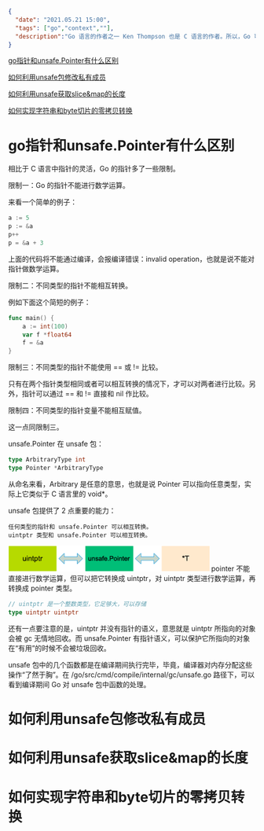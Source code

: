 ```json
{
  "date": "2021.05.21 15:00",
  "tags": ["go","context",""],
  "description":"Go 语言的作者之一 Ken Thompson 也是 C 语言的作者。所以，Go 可以看作 C 系语言，它的很多特性都和 C 类似，指针就是其中之一。然而，Go 语言的指针相比 C 的指针有很多限制。这当然是为了安全考虑，要知道像 Java/Python 这些现代语言，生怕程序员出错，哪有什么指针（这里指的是显式的指针）？更别说像 C/C++ 还需要程序员自己清理“垃圾”。所以对于 Go 来说，有指针已经很不错了，仅管它有很多限制。"
}
```

[go指针和unsafe.Pointer有什么区别](#jump1)

[如何利用unsafe包修改私有成员](#jump2)

[如何利用unsafe获取slice&map的长度](#jump3)

[如何实现字符串和byte切片的零拷贝转换](#jump4)

# <span id="jump1">go指针和unsafe.Pointer有什么区别</span>

相比于 C 语言中指针的灵活，Go 的指针多了一些限制。

限制一：Go 的指针不能进行数学运算。

来看一个简单的例子：
```go
a := 5
p := &a
p++
p = &a + 3
```
上面的代码将不能通过编译，会报编译错误：invalid operation，也就是说不能对指针做数学运算。

限制二：不同类型的指针不能相互转换。

例如下面这个简短的例子：
```go
func main() {
    a := int(100)
    var f *float64
    f = &a
}
```
限制三：不同类型的指针不能使用 == 或 != 比较。

只有在两个指针类型相同或者可以相互转换的情况下，才可以对两者进行比较。另外，指针可以通过 == 和 != 直接和 nil 作比较。

限制四：不同类型的指针变量不能相互赋值。

这一点同限制三。

unsafe.Pointer 在 unsafe 包：
```go
type ArbitraryType int
type Pointer *ArbitraryType
```
从命名来看，Arbitrary 是任意的意思，也就是说 Pointer 可以指向任意类型，实际上它类似于 C 语言里的 void*。

unsafe 包提供了 2 点重要的能力：
```text
任何类型的指针和 unsafe.Pointer 可以相互转换。
uintptr 类型和 unsafe.Pointer 可以相互转换。
```
<img src="./images/go指针_1.png" style="zoom:40%;" />
pointer 不能直接进行数学运算，但可以把它转换成 uintptr，对 uintptr 类型进行数学运算，再转换成 pointer 类型。

```go
// uintptr 是一个整数类型，它足够大，可以存储
type uintptr uintptr
```
还有一点要注意的是，uintptr 并没有指针的语义，意思就是 uintptr 所指向的对象会被 gc 无情地回收。而 unsafe.Pointer 有指针语义，可以保护它所指向的对象在“有用”的时候不会被垃圾回收。

unsafe 包中的几个函数都是在编译期间执行完毕，毕竟，编译器对内存分配这些操作“了然于胸”。在 /go/src/cmd/compile/internal/gc/unsafe.go 路径下，可以看到编译期间 Go 对 unsafe 包中函数的处理。

# <span id="jump2">如何利用unsafe包修改私有成员</span>

# <span id="jump3">如何利用unsafe获取slice&map的长度</span>

# <span id="jump4">如何实现字符串和byte切片的零拷贝转换</span>


